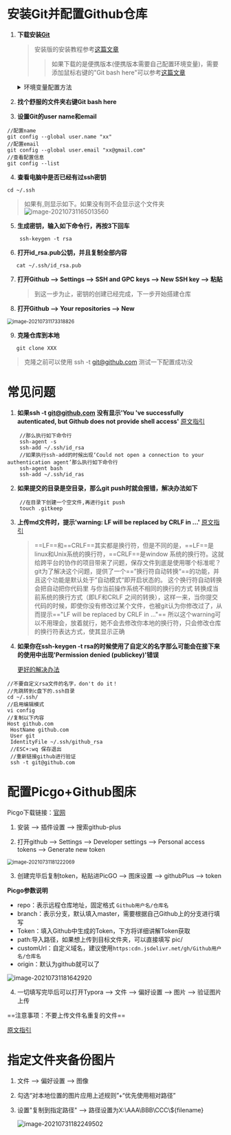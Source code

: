 # 安装Git并配置Github仓库
 1. **下载安装[Git](https://git-scm.com/downloads)**
	
	>安装版的安装教程参考[这篇文章](https://www.cnblogs.com/xueweisuoyong/archive/2019/11/22/11914045.html)
	>
	>> 如果下载的是便携版本(便携版本需要自己配置环境变量)，需要添加鼠标右键的"Git bash here"可以参考[这篇文章](https://www.cnblogs.com/Summerio/p/11853137.html)
	
	<details> <summary>环境变量配置方法</summary> <pre>1. WIN+S输入"编辑系统环境变量",点击[环境变量]<br/>2. 找到"系统变量(s)"下的Path,点击[编辑]<br/>3. 新键X:\PortableGit\cmd</pre> </details>
	
 2. **找个舒服的文件夹右键Git bash here**

 3. **设置Git的user name和email**

```
//配置name
git config --global user.name "xx" 
//配置email
git config --global user.email "xx@gmail.com" 
//查看配置信息
git config --list
```

4. **查看电脑中是否已经有过ssh密钥**

```
cd ~/.ssh
```
> 如果有,则显示如下。如果没有则不会显示这个文件夹
![image-20210731165013560](https://cdn.jsdelivr.net/gh/Wutpeach/Notes/pic/image-20210731165013560.png)

5. **生成密钥，输入如下命令行，再按3下回车**
```
    ssh-keygen -t rsa
```
6. **打开id_rsa.pub公钥，并且复制全部内容**
```
   cat ~/.ssh/id_rsa.pub
```

7. **打开Github --> Settings --> SSH and GPC keys --> New SSH key --> 粘贴**

	> 到这一步为止，密钥的创建已经完成，下一步开始搭建仓库

8. **打开Github --> Your repositories --> New**

<img src="https://cdn.jsdelivr.net/gh/Wutpeach/Notes/pic/image-20210731173318826.png" alt="image-20210731173318826" style="zoom:80%;" />

9. **克隆仓库到本地**

```
   git clone XXX
```
> 克隆之前可以使用 ssh -t git@github.com 测试一下配置成功没
# 常见问题
1. **如果ssh -t git@github.com 没有显示'You 've successfully autenticated, but Github does not provide shell access'**
[原文指引](https://www.freesion.com/article/48371308565/)
```
	//那么执行如下命令行
	ssh-agent -s
	ssh-add ~/.ssh/id_rsa
	//如果执行ssh-add的时候出现‘Could not open a connection to your authentication agent’那么执行如下命令行
	ssh-agent bash
	ssh-add ~/.ssh/id_ras
```

2. **如果提交的目录是空目录，那么git push时就会报错，解决办法如下**
   
```
	//在目录下创建一个空文件,再进行git push
	touch .gitkeep
```
3. **上传md文件时，提示'warning: LF will be replaced by CRLF in ...'**
    [原文指引](https://blog.csdn.net/man_zuo/article/details/88651416)
    
    > ==LF==和==CRLF==其实都是换行符，但是不同的是，==LF==是linux和Unix系统的换行符，==CRLF==是window 系统的换行符。这就给跨平台的协作的项目带来了问题，保存文件到底是使用哪个标准呢？ git为了解决这个问题，提供了一个==”换行符自动转换“==的功能，并且这个功能是默认处于”自动模式“即开启状态的。 这个换行符自动转换会把自动把你代码里 与你当前操作系统不相同的换行的方式 转换成当前系统的换行方式（即LF和CRLF 之间的转换），这样一来，当你提交代码的时候，即使你没有修改过某个文件，也被git认为你修改过了，从而提示=="LF will be replaced by CRLF in ..."==
    > 所以这个warning可以不用理会，放着就行，她不会去修改你本地的换行符，只会修改仓库的换行符表达方式，使其显示正确
    
4. **如果你在ssh-keygen -t rsa的时候使用了自定义的名字那么可能会在接下来的使用中出现'Permission denied (publickey)'错误**

   [更好的解决办法](https://www.cnblogs.com/lxwphp/p/7884700.html)

```
//不要自定义rsa文件的名字，don't do it！
//先跳转到c盘下的.ssh目录
cd ~/.ssh/
//启用编辑模式
vi config
//复制以下内容
Host github.com
 HostName github.com
 User git
 IdentityFile ~/.ssh/github_rsa
 //ESC+:wq 保存退出
 //重新链接github进行验证
 ssh -t git@github.com
```

# 配置Picgo+Github图床

Picgo下载链接：[官网](https://molunerfinn.com/PicGo/)

1. 安装 --> 插件设置 --> 搜索github-plus

2. 打开github --> Settings --> Developer settings --> Personal access tokens --> Generate new token

<img src="https://cdn.jsdelivr.net/gh/Wutpeach/Notes/pic/image-20210731181222069.png" alt="image-20210731181222069" style="zoom:80%;" />

3. 创建完毕后复制token，粘贴进PicGO --> 图床设置 --> githubPlus --> token

**Picgo参数说明**

- repo：表示远程仓库地址，固定格式 `Github用户名/仓库名`
- branch：表示分支，默认填入master，需要根据自己Github上的分支进行填写
- Token：填入Github中生成的Token，下方将详细讲解Token获取
- path:导入路径，如果想上传到目标文件夹，可以直接填写 pic/
- customUrl：自定义域名，建议使用`https:cdn.jsdelivr.net/gh/Github用户名/仓库名`
- origin：默认为github就可以了

![image-20210731181642920](https://cdn.jsdelivr.net/gh/Wutpeach/Notes/pic/image-20210731181642920.png)

4. 一切填写完毕后可以打开Typora --> 文件 --> 偏好设置 --> 图片 --> 验证图片上传

==注意事项：不要上传文件名重复的文件==

[原文指引](https://www.cnblogs.com/zhouxiongjie/p/13184797.html)

# 指定文件夹备份图片

1. 文件 --> 偏好设置 --> 图像

2. 勾选“对本地位置的图片应用上述规则”+“优先使用相对路径”

3. 设置"复制到指定路径" --> 路径设置为X:\AAA\BBB\CCC\\${filename}

   ![image-20210731182249502](../../assets/Typora+Github配置ssh/image-20210731182249502.png)
